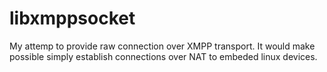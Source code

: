 libxmppsocket
=============

My attemp to provide raw connection over XMPP transport.
It would make possible simply establish connections over NAT to embeded linux devices.
